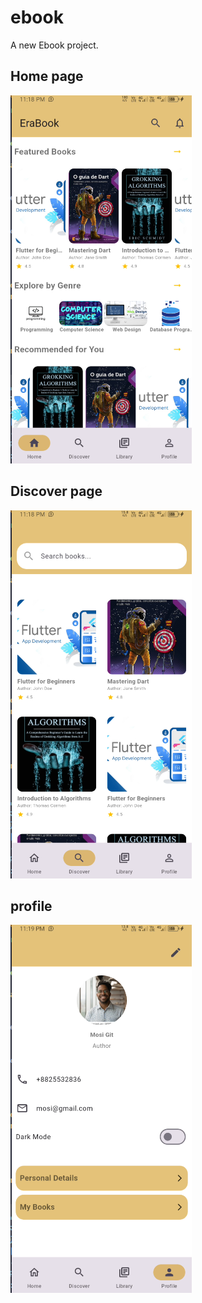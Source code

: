 # ebook

A new Ebook project.

## Home page
![alt text](<Screenshot from 2024-11-25 23-18-40.png>)

## Discover page
![alt text](<Screenshot from 2024-11-25 23-19-03.png>)

## profile
![alt text](<Screenshot from 2024-11-25 23-19-19.png>)
